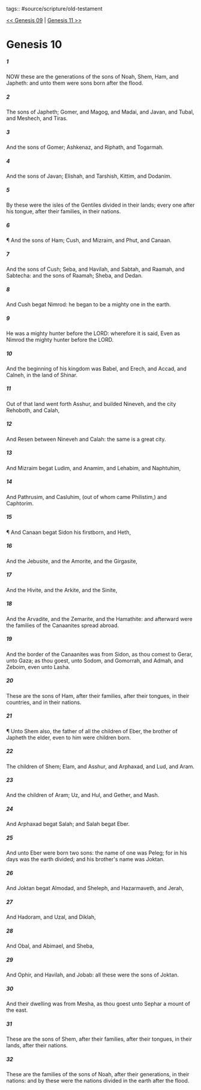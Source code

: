 tags:: #source/scripture/old-testament

[<< Genesis 09](/old-testament/01_Genesis/Genesis_09.md) | [Genesis 11 >>](/old-testament/01_Genesis/Genesis_11.md)

# Genesis 10

##### 1

NOW these are the generations of the sons of Noah, Shem, Ham, and Japheth: and unto them were sons born after the flood.

##### 2

The sons of Japheth; Gomer, and Magog, and Madai, and Javan, and Tubal, and Meshech, and Tiras.

##### 3

And the sons of Gomer; Ashkenaz, and Riphath, and Togarmah.

##### 4

And the sons of Javan; Elishah, and Tarshish, Kittim, and Dodanim.

##### 5

By these were the isles of the Gentiles divided in their lands; every one after his tongue, after their families, in their nations.

##### 6

¶ And the sons of Ham; Cush, and Mizraim, and Phut, and Canaan.

##### 7

And the sons of Cush; Seba, and Havilah, and Sabtah, and Raamah, and Sabtecha: and the sons of Raamah; Sheba, and Dedan.

##### 8

And Cush begat Nimrod: he began to be a mighty one in the earth.

##### 9

He was a mighty hunter before the LORD: wherefore it is said, Even as Nimrod the mighty hunter before the LORD.

##### 10

And the beginning of his kingdom was Babel, and Erech, and Accad, and Calneh, in the land of Shinar.

##### 11

Out of that land went forth Asshur, and builded Nineveh, and the city Rehoboth, and Calah,

##### 12

And Resen between Nineveh and Calah: the same is a great city.

##### 13

And Mizraim begat Ludim, and Anamim, and Lehabim, and Naphtuhim,

##### 14

And Pathrusim, and Casluhim, (out of whom came Philistim,) and Caphtorim.

##### 15

¶ And Canaan begat Sidon his firstborn, and Heth,

##### 16

And the Jebusite, and the Amorite, and the Girgasite,

##### 17

And the Hivite, and the Arkite, and the Sinite,

##### 18

And the Arvadite, and the Zemarite, and the Hamathite: and afterward were the families of the Canaanites spread abroad.

##### 19

And the border of the Canaanites was from Sidon, as thou comest to Gerar, unto Gaza; as thou goest, unto Sodom, and Gomorrah, and Admah, and Zeboim, even unto Lasha.

##### 20

These are the sons of Ham, after their families, after their tongues, in their countries, and in their nations.

##### 21

¶ Unto Shem also, the father of all the children of Eber, the brother of Japheth the elder, even to him were children born.

##### 22

The children of Shem; Elam, and Asshur, and Arphaxad, and Lud, and Aram.

##### 23

And the children of Aram; Uz, and Hul, and Gether, and Mash.

##### 24

And Arphaxad begat Salah; and Salah begat Eber.

##### 25

And unto Eber were born two sons: the name of one was Peleg; for in his days was the earth divided; and his brother's name was Joktan.

##### 26

And Joktan begat Almodad, and Sheleph, and Hazarmaveth, and Jerah,

##### 27

And Hadoram, and Uzal, and Diklah,

##### 28

And Obal, and Abimael, and Sheba,

##### 29

And Ophir, and Havilah, and Jobab: all these were the sons of Joktan.

##### 30

And their dwelling was from Mesha, as thou goest unto Sephar a mount of the east.

##### 31

These are the sons of Shem, after their families, after their tongues, in their lands, after their nations.

##### 32

These are the families of the sons of Noah, after their generations, in their nations: and by these were the nations divided in the earth after the flood.
